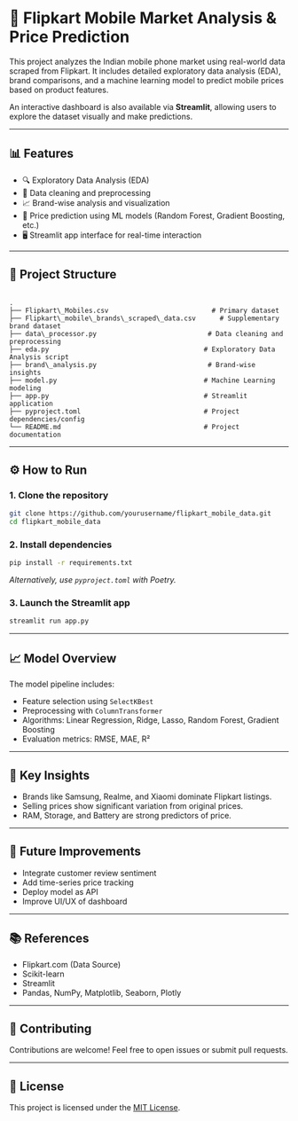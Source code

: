 # 📱 Flipkart Mobile Market Analysis & Price Prediction

This project analyzes the Indian mobile phone market using real-world data scraped from Flipkart. It includes detailed exploratory data analysis (EDA), brand comparisons, and a machine learning model to predict mobile prices based on product features.

An interactive dashboard is also available via **Streamlit**, allowing users to explore the dataset visually and make predictions.

---

## 📊 Features

- 🔍 Exploratory Data Analysis (EDA)
- 🧼 Data cleaning and preprocessing
- 📈 Brand-wise analysis and visualization
- 🧠 Price prediction using ML models (Random Forest, Gradient Boosting, etc.)
- 🖥️ Streamlit app interface for real-time interaction

---

## 📁 Project Structure

```

.
├── Flipkart\_Mobiles.csv                          # Primary dataset
├── Flipkart\_mobile\_brands\_scraped\_data.csv      # Supplementary brand dataset
├── data\_processor.py                            # Data cleaning and preprocessing
├── eda.py                                       # Exploratory Data Analysis script
├── brand\_analysis.py                            # Brand-wise insights
├── model.py                                     # Machine Learning modeling
├── app.py                                       # Streamlit application
├── pyproject.toml                               # Project dependencies/config
└── README.md                                    # Project documentation

````

---

## ⚙️ How to Run

### 1. Clone the repository
```bash
git clone https://github.com/yourusername/flipkart_mobile_data.git
cd flipkart_mobile_data
````

### 2. Install dependencies

```bash
pip install -r requirements.txt
```

*Alternatively, use `pyproject.toml` with Poetry.*

### 3. Launch the Streamlit app

```bash
streamlit run app.py
```

---

## 📈 Model Overview

The model pipeline includes:

* Feature selection using `SelectKBest`
* Preprocessing with `ColumnTransformer`
* Algorithms: Linear Regression, Ridge, Lasso, Random Forest, Gradient Boosting
* Evaluation metrics: RMSE, MAE, R²

---

## 📌 Key Insights

* Brands like Samsung, Realme, and Xiaomi dominate Flipkart listings.
* Selling prices show significant variation from original prices.
* RAM, Storage, and Battery are strong predictors of price.

---

## 🧠 Future Improvements

* Integrate customer review sentiment
* Add time-series price tracking
* Deploy model as API
* Improve UI/UX of dashboard

---

## 📚 References

* Flipkart.com (Data Source)
* Scikit-learn
* Streamlit
* Pandas, NumPy, Matplotlib, Seaborn, Plotly

---

## 🤝 Contributing

Contributions are welcome! Feel free to open issues or submit pull requests.

---

## 📜 License

This project is licensed under the [MIT License](LICENSE).

